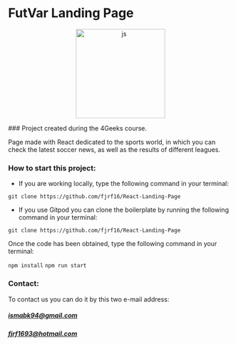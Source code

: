 # FutVar Landing Page
<p align="center">
  <img
		width="200"
		alt="js"
		src="http://javadesde0.com/wp-content/uploads/logo-react.jpg">
<p>
### Project created during the 4Geeks course.

Page made with React dedicated to the sports world, in which you can check the latest soccer news, as well as the results of different leagues.

### How to start this project:
- If you are working locally, type the following command in your terminal:

`git clone https://github.com/fjrf16/React-Landing-Page`

- If you use Gitpod you can clone the boilerplate by running the following command in your terminal:

`git clone https://github.com/fjrf16/React-Landing-Page`

Once the code has been obtained, type the following command in your terminal:

`npm install`
`npm run start`

### Contact:
To contact us you can do it by this two e-mail address:
##### 	ismabk94@gmail.com
##### 	fjrf1693@hotmail.com
